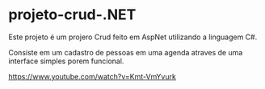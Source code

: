 # projeto-crud-.NET

Este projeto é um projero Crud feito em AspNet utilizando a linguagem C#.

Consiste em um cadastro de pessoas em uma agenda atraves de uma interface simples porem funcional.


https://www.youtube.com/watch?v=Kmt-VmYvurk
